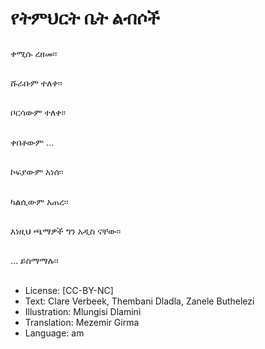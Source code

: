 # የትምህርት ቤት ልብሶች

##
ቀሚሱ ረዘመ፡፡

##
ሹራቡም ተለቀ፡፡

##
ቦርሳውም ተለቀ፡፡

##
ቀበቶውም …

##
ኮፍያውም አነሰ፡፡

##
ካልሲውም አጠረ፡፡

##
እነዚህ ጫማዎች ግን አዲስ ናቸው፡፡

##
… ይስማማሉ፡፡

##
* License: [CC-BY-NC]
* Text: Clare Verbeek, Thembani Dladla, Zanele Buthelezi
* Illustration: Mlungisi Dlamini
* Translation: Mezemir Girma
* Language: am
